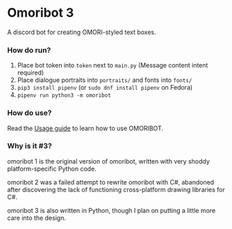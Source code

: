 # Omoribot 3

A discord bot for creating OMORI-styled text boxes.

### How do run?

1. Place bot token into `token` next to `main.py` (Message content intent required)
2. Place dialogue portraits into `portraits/` and fonts into `fonts/`
3. `pip3 install pipenv` (or `sudo dnf install pipenv` on Fedora)
4. `pipenv run python3 -m omoribot`

### How do use?

Read the [Usage guide](USAGE.md) to learn how to use OMORIBOT.

### Why is it #3?

omoribot 1 is the original version of omoribot,
written with very shoddy platform-specific Python code.

omoribot 2 was a failed attempt to rewrite omoribot with C#, abandoned
after discovering the lack of functioning cross-platform drawing libraries
for C#.

omoribot 3 is also written in Python, though I plan on putting a little more care into the design.
